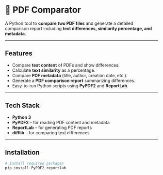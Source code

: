 # 📄 PDF Comparator

A Python tool to **compare two PDF files** and generate a detailed comparison report including **text differences, similarity percentage, and metadata**.

---

## **Features**

- Compare **text content** of PDFs and show differences.  
- Calculate **text similarity** as a percentage.  
- Compare **PDF metadata** (title, author, creation date, etc.).  
- Generate a **PDF comparison report** summarizing differences.  
- Easy-to-run Python scripts using **PyPDF2** and **ReportLab**.  

---

## **Tech Stack**

- **Python 3**
- **PyPDF2** – for reading PDF content and metadata
- **ReportLab** – for generating PDF reports
- **difflib** – for comparing text differences

---

## **Installation**

```bash
# Install required packages
pip install PyPDF2 reportlab
